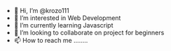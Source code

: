 - 👋 Hi, I’m @krozo111
- 👀 I’m interested in Web Development
- 🌱 I’m currently learning Javascript
- 💞️ I’m looking to collaborate on project for beginners
- 📫 How to reach me ........

<!---
krozo111/krozo111 is a ✨ special ✨ repository because its `README.md` (this file) appears on your GitHub profile.
You can click the Preview link to take a look at your changes.
--->
